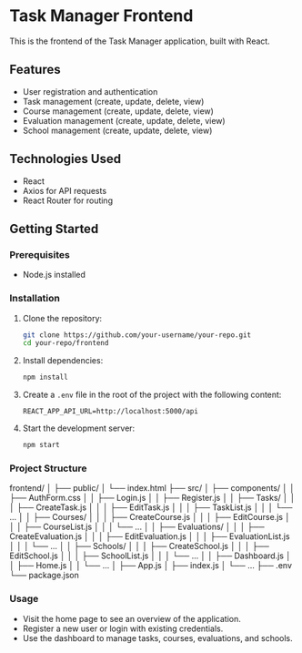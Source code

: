 # Task Manager Frontend

This is the frontend of the Task Manager application, built with React.

## Features

- User registration and authentication
- Task management (create, update, delete, view)
- Course management (create, update, delete, view)
- Evaluation management (create, update, delete, view)
- School management (create, update, delete, view)

## Technologies Used

- React
- Axios for API requests
- React Router for routing

## Getting Started

### Prerequisites

- Node.js installed

### Installation

1. Clone the repository:
    ```sh
    git clone https://github.com/your-username/your-repo.git
    cd your-repo/frontend
    ```

2. Install dependencies:
    ```sh
    npm install
    ```

3. Create a `.env` file in the root of the project with the following content:
    ```env
    REACT_APP_API_URL=http://localhost:5000/api
    ```

4. Start the development server:
    ```sh
    npm start
    ```

### Project Structure

frontend/
│
├── public/
│ └── index.html
├── src/
│ ├── components/
│ │ ├── AuthForm.css
│ │ ├── Login.js
│ │ ├── Register.js
│ │ ├── Tasks/
│ │ │ ├── CreateTask.js
│ │ │ ├── EditTask.js
│ │ │ ├── TaskList.js
│ │ │ └── ...
│ │ ├── Courses/
│ │ │ ├── CreateCourse.js
│ │ │ ├── EditCourse.js
│ │ │ ├── CourseList.js
│ │ │ └── ...
│ │ ├── Evaluations/
│ │ │ ├── CreateEvaluation.js
│ │ │ ├── EditEvaluation.js
│ │ │ ├── EvaluationList.js
│ │ │ └── ...
│ │ ├── Schools/
│ │ │ ├── CreateSchool.js
│ │ │ ├── EditSchool.js
│ │ │ ├── SchoolList.js
│ │ │ └── ...
│ │ ├── Dashboard.js
│ │ ├── Home.js
│ │ └── ...
│ ├── App.js
│ ├── index.js
│ └── ...
├── .env
└── package.json


### Usage

- Visit the home page to see an overview of the application.
- Register a new user or login with existing credentials.
- Use the dashboard to manage tasks, courses, evaluations, and schools.
